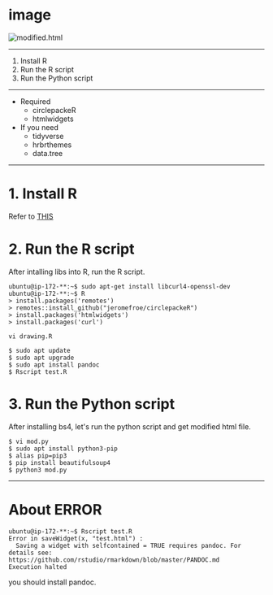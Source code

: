 # image
![modified.html](https://user-images.githubusercontent.com/58103830/94028049-79795b80-fdf6-11ea-93d3-4aa076ffc205.gif)

---
1. Install R  
2. Run the R script  
3. Run the Python script  
---
- Required
    - circlepackeR
    - htmlwidgets
- If you need
    - tidyverse 
    - hrbrthemes
    - data.tree
---
# 1. Install R
Refer to [THIS](https://qiita.com/JeJeNeNo/items/43fc95c4710c668e86a2)  

# 2. Run the R script
After intalling libs into R, run the R script.
```shell
ubuntu@ip-172-**:~$ sudo apt-get install libcurl4-openssl-dev
ubuntu@ip-172-**:~$ R
> install.packages('remotes')
> remotes::install_github("jeromefroe/circlepackeR")
> install.packages('htmlwidgets')
> install.packages('curl')
```

```vi drawing.R``` 

```shell
$ sudo apt update
$ sudo apt upgrade
$ sudo apt install pandoc
$ Rscript test.R
```

# 3. Run the Python script
After installing bs4, let's run the python script and get modified html file.  
```shell
$ vi mod.py
$ sudo apt install python3-pip
$ alias pip=pip3
$ pip install beautifulsoup4
$ python3 mod.py
```
---
# About ERROR
```shell
ubuntu@ip-172-**:~$ Rscript test.R 
Error in saveWidget(x, "test.html") : 
  Saving a widget with selfcontained = TRUE requires pandoc. For details see:
https://github.com/rstudio/rmarkdown/blob/master/PANDOC.md
Execution halted
```
you should install pandoc.

